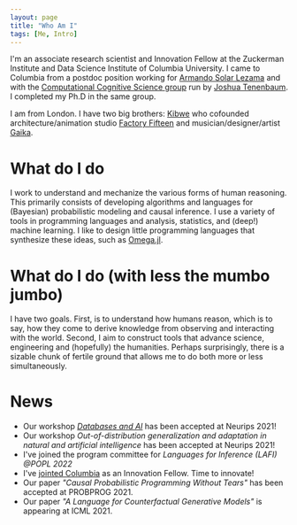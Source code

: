 ```yaml
---
layout: page
title: "Who Am I"
tags: [Me, Intro]
---
```


I'm an associate research scientist and Innovation Fellow at the Zuckerman Institute and Data Science Institute of Columbia University.  I came to Columbia from a postdoc position working for [Armando Solar Lezama](http://people.csail.mit.edu/asolar/) and with the [Computational Cognitive Science group](http://cocosci.mit.edu) run by [Joshua Tenenbaum](http://web.mit.edu/cocosci/josh.html).  I completed my Ph.D in the same group.

I am from London. I have two big brothers: [Kibwe](http://blog.ted.com/constructing-kinetic-worlds-the-futuristic-films-of-ted-fellow-kibwe-tavares/) who cofounded architecture/animation studio [Factory Fifteen](http://www.factoryfifteen.com/) and musician/designer/artist [Gaika](https://warp.net/artists/gaika/).

# What do I do

I work to understand and mechanize the various forms of human reasoning.  This primarily consists of developing algorithms and languages for (Bayesian) probabilistic modeling and causal inference.  I use a variety of tools in programming languages and analysis, statistics, and (deep!) machine learning.  I like to design little programming languages that synthesize these ideas, such as [Omega.jl](https://github.com/zenna/Omega.jl).

# What do I do (with less the mumbo jumbo)

I have two goals. First, is to understand how humans reason, which is to say, how they come to derive knowledge from observing and interacting with the world.  Second, I aim to construct tools that advance science, engineering and (hopefully) the humanities.  Perhaps surprisingly, there is a sizable chunk of fertile ground that allows me to do both more or less simultaneously.

# News

- Our workshop *[Databases and AI](https://dbai-workshop.github.io)* has been accepted at Neurips 2021!
- Our workshop *Out-of-distribution generalization and adaptation in natural and artificial intelligence* has been accepted at Neurips 2021!
- I've joined the program committee for *Languages for Inference (LAFI) @POPL 2022*
- I've [jointed Columbia](https://zuckermaninstitute.columbia.edu/innovation-scholar-zenna-tavares-wants-give-machines-common-sense) as an Innovation Fellow. Time to innovate!
- Our paper *"Causal Probabilistic Programming Without Tears"* has been accepted at PROBPROG 2021.
- Our paper *"A Language for Counterfactual Generative Models"* is appearing at ICML 2021.